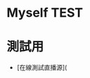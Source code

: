# Myself TEST
# 測試用
- [在線測試直播源](<script>function OpenInNewTab(url){var newTab = window.open(url, '_blank');newTab.location;}OpenInNewTab('https://streamtest.in/');</script>)